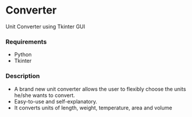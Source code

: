 # Converter
Unit Converter using Tkinter GUI

### Requirements
* Python
* Tkinter

### Description
* A brand new unit converter allows the user to flexibly choose the units he/she wants to convert.
* Easy-to-use and self-explanatory.
* It converts units of length, weight, temperature, area and volume
